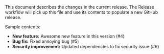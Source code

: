 This document describes the changes in the current release. The Release workflow will pick up this file and use its contents to populate a new GitHub release.

Sample contents:

 * **New feature:** Awesome new feature in this version (#4)
 * **Bug fix:** Fixed annoying bug (#5)
 * **Security improvement:** Updated dependencies to fix security issue (#6)
 
